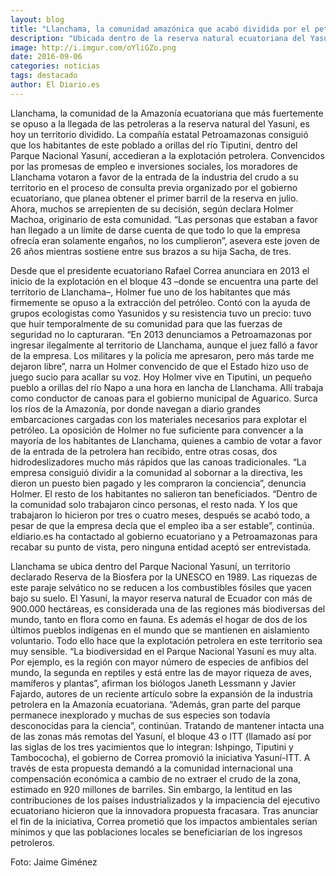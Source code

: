 ```yaml
---
layout: blog
title: "Llanchama, la comunidad amazónica que acabó dividida por el petróleo"
description: "Ubicada dentro de la reserva natural ecuatoriana del Yasuní, la población entró en conflictos entre los partidarios de la explotación petrolífera y quienes sufren sus consecuencias."
image: http://i.imgur.com/oYliGZo.png
date: 2016-09-06
categories: noticias
tags: destacado
author: El Diario.es
---
```


Llanchama, la comunidad de la Amazonía ecuatoriana que más fuertemente se opuso a la llegada de las petroleras a la reserva natural del Yasuni, es hoy un territorio dividido. La compañía estatal Petroamazonas consiguió que los habitantes de este poblado a orillas del río Tiputini, dentro del Parque Nacional Yasuní, accedieran a la explotación petrolera.
Convencidos por las promesas de empleo e inversiones sociales, los moradores de Llanchama votaron a favor de la entrada de la industria del crudo a su territorio en el proceso de consulta previa organizado por el gobierno ecuatoriano, que planea obtener el primer barril de la reserva en julio.
Ahora, muchos se arrepienten de su decisión, según declara Holmer Machoa, originario de esta comunidad. “Las personas que estaban a favor han llegado a un límite de darse cuenta de que todo lo que la empresa ofrecía eran solamente engaños, no los cumplieron”, asevera este joven de 26 años mientras sostiene entre sus brazos a su hija Sacha, de tres.

Desde que el presidente ecuatoriano Rafael Correa  anunciara en 2013 el inicio de la explotación en el bloque 43 –donde se encuentra una parte del territorio de Llanchama–, Holmer fue uno de los habitantes que más firmemente se opuso a la extracción del petróleo. Contó con la ayuda de grupos ecologistas como Yasunidos y su resistencia tuvo un precio: tuvo que huir temporalmente de su comunidad para que las fuerzas de seguridad no lo capturaran.
“En 2013 denunciamos a Petroamazonas por ingresar ilegalmente al territorio de Llanchama, aunque el juez falló a favor de la empresa. Los militares y la policía me apresaron, pero más tarde me dejaron libre”, narra un Holmer convencido de que el Estado hizo uso de juego sucio para acallar su voz.
Hoy Holmer vive en Tiputini, un pequeño pueblo a orillas del río Napo a una hora en lancha de Llanchama. Allí trabaja como conductor de canoas para el gobierno municipal de Aguarico. Surca los ríos de la Amazonía, por donde navegan a diario grandes embarcaciones cargadas con los materiales necesarios para explotar el petróleo.
La oposición de Holmer no fue suficiente para convencer a la mayoría de los habitantes de Llanchama, quienes a cambio de votar a favor de la entrada de la petrolera han recibido, entre otras cosas, dos hidrodeslizadores mucho más rápidos que las canoas tradicionales. “La empresa consiguió dividir a la comunidad al sobornar a la directiva, les dieron un puesto bien pagado y les compraron la conciencia”, denuncia Holmer.
El resto de los habitantes no salieron tan beneficiados. “Dentro de la comunidad solo trabajaron cinco personas, el resto nada. Y los que trabajaron lo hicieron por tres o cuatro meses, después se acabó todo, a pesar de que la empresa decía que el empleo iba a ser estable”, continúa. eldiario.es ha contactado al gobierno ecuatoriano y a Petroamazonas para recabar su punto de vista, pero ninguna entidad aceptó ser entrevistada. 

Llanchama se ubica dentro del Parque Nacional Yasuní, un territorio declarado Reserva de la Biosfera por la UNESCO en 1989. Las riquezas de este paraje selvático no se reducen a los combustibles fósiles que yacen bajo su suelo. El Yasuní, la mayor reserva natural de Ecuador con más de 900.000 hectáreas, es considerada una de las regiones más biodiversas del mundo, tanto en flora como en fauna. Es además el hogar de dos de los últimos pueblos indígenas en el mundo que se mantienen en aislamiento voluntario. Todo ello hace que la explotación petrolera en este territorio sea muy sensible.
“La biodiversidad en el Parque Nacional Yasuní es muy alta. Por ejemplo, es la región con mayor número de especies de anfibios del mundo, la segunda en reptiles y está entre las de mayor riqueza de aves, mamíferos y plantas”, afirman los biólogos Janeth Lessmann y Javier Fajardo, autores de un reciente artículo sobre la expansión de la industria petrolera en la Amazonía ecuatoriana. “Además, gran parte del parque permanece inexplorado y muchas de sus especies son todavía desconocidas para la ciencia”, continúan.
Tratando de mantener intacta una de las zonas más remotas del Yasuní, el bloque 43 o ITT (llamado así por las siglas de los tres yacimientos que lo integran: Ishpingo, Tiputini y Tambococha), el gobierno de Correa promovió la iniciativa Yasuní-ITT. A través de esta propuesta demandó a la comunidad internacional una compensación económica a cambio de no extraer el crudo de la zona, estimado en 920 millones de barriles. Sin embargo, la lentitud en las contribuciones de los países industrializados y la impaciencia del ejecutivo ecuatoriano hicieron que la innovadora propuesta fracasara. Tras anunciar el fin de la iniciativa, Correa prometió que los impactos ambientales serían mínimos y que las poblaciones locales se beneficiarían de los ingresos petroleros.

Foto: Jaime Giménez
